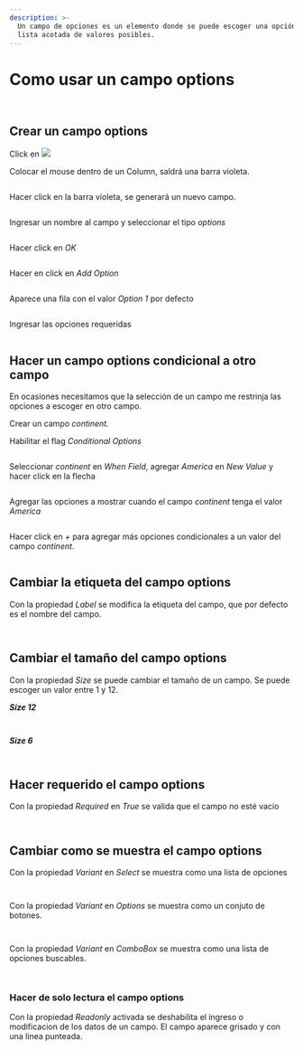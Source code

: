 ```yaml
---
description: >-
  Un campo de opciones es un elemento donde se puede escoger una opción de una
  lista acotada de valores posibles.
---
```


# Como usar un campo options

<div>

<figure><img src="../../.gitbook/assets/image (2).png" alt=""><figcaption></figcaption></figure>

 

<figure><img src="../../.gitbook/assets/VE_Field_Option_Variant_ComboBox_Displayed.png" alt=""><figcaption></figcaption></figure>

</div>

## Crear un campo options

Click en ![](../../.gitbook/assets/VisualEditor\_Action\_InsertField.png)

Colocar el mouse dentro de un Column, saldrá una barra violeta.

<figure><img src="../../.gitbook/assets/VisualEditor_Field_InsertBar.png" alt=""><figcaption></figcaption></figure>

Hacer click en la barra violeta, se generará un nuevo campo.

<figure><img src="../../.gitbook/assets/VisualEditor_Field.png" alt=""><figcaption></figcaption></figure>

Ingresar un nombre al campo y seleccionar el tipo _options_

<figure><img src="../../.gitbook/assets/VisualEditor_Types_Option.png" alt=""><figcaption></figcaption></figure>

Hacer click en _OK_

<figure><img src="../../.gitbook/assets/VisualEditor_Field_Option_Save.png" alt=""><figcaption></figcaption></figure>

Hacer en click en _Add Option_

<figure><img src="../../.gitbook/assets/VisualEditor_Field_Option_AddNewValue.png" alt=""><figcaption></figcaption></figure>

Aparece una fila con el valor _Option 1_ por defecto

<figure><img src="../../.gitbook/assets/VisualEditor_Field_Option_DefaultOptions.png" alt=""><figcaption></figcaption></figure>

Ingresar las opciones requeridas

<figure><img src="../../.gitbook/assets/VisualEditor_Field_Option_Options.png" alt=""><figcaption></figcaption></figure>

## Hacer un campo options condicional a otro campo

En ocasiones necesitamos que la selección de un campo me restrinja las opciones a escoger en otro campo.

Crear un campo _continent._

Habilitar el flag _Conditional Options_

<figure><img src="../../.gitbook/assets/VisualEditor_Field_Option_EnableConditional.png" alt=""><figcaption></figcaption></figure>

Seleccionar _continent_ en _When Field_, agregar _America_ en _New Value_ y hacer click en la flecha

<figure><img src="../../.gitbook/assets/VisualEditor_Field_Option_SetUpConditional.png" alt=""><figcaption></figcaption></figure>

Agregar las opciones a mostrar cuando el campo _continent_ tenga el valor _America_

<figure><img src="../../.gitbook/assets/VisualEditor_Field_Option_ConditionalOptions.png" alt=""><figcaption></figcaption></figure>

Hacer click en _+_ para agregar más opciones condicionales a un valor del campo _continent_.

<figure><img src="../../.gitbook/assets/VisualEditor_Field_Option_AddNewValue (1).png" alt=""><figcaption></figcaption></figure>

## Cambiar la etiqueta del campo options

Con la propiedad _Label_ se modifica la etiqueta del campo, que por defecto es el nombre del campo.

<figure><img src="../../.gitbook/assets/VE_Field_Option_Label.png" alt=""><figcaption></figcaption></figure>

<figure><img src="../../.gitbook/assets/VE_Field_Option_Label_Displayed.png" alt=""><figcaption></figcaption></figure>

## Cambiar el tamaño del campo options

Con la propiedad _Size_ se puede cambiar el tamaño de un campo. Se puede escoger un valor entre 1 y 12.

_**Size 12**_

<figure><img src="../../.gitbook/assets/VE_Field_Option_Size_12.png" alt=""><figcaption></figcaption></figure>

<figure><img src="../../.gitbook/assets/VE_Field_Option_Size_12_Displayed.png" alt=""><figcaption></figcaption></figure>

_**Size 6**_

<figure><img src="../../.gitbook/assets/VE_Field_Option_Size_6.png" alt=""><figcaption></figcaption></figure>

<figure><img src="../../.gitbook/assets/VE_Field_Option_Size_6_Displayed.png" alt=""><figcaption></figcaption></figure>

## Hacer requerido el campo options

Con la propiedad _Required_ en _True_ se valida que el campo no esté vacío

<figure><img src="../../.gitbook/assets/VE_Field_Option_Requiered_True.png" alt=""><figcaption></figcaption></figure>

<figure><img src="../../.gitbook/assets/VE_Field_Option_Requiered_True_Displayed.png" alt=""><figcaption></figcaption></figure>

## Cambiar como se muestra el campo options

Con la propiedad _Variant_ en _Select_ se muestra como una lista de opciones

<figure><img src="../../.gitbook/assets/VE_Field_Option_Variant_Select.png" alt=""><figcaption></figcaption></figure>

<figure><img src="../../.gitbook/assets/VE_Field_Option_Variant_Select_Displayed.png" alt=""><figcaption></figcaption></figure>

Con la propiedad _Variant_ en _Options_ se muestra como un conjuto de botones.

<figure><img src="../../.gitbook/assets/VE_Field_Option_Variant_Options.png" alt=""><figcaption></figcaption></figure>

<figure><img src="../../.gitbook/assets/image (2).png" alt=""><figcaption></figcaption></figure>

Con la propiedad _Variant_ en _ComboBox_ se muestra como una lista de opciones buscables.

<figure><img src="../../.gitbook/assets/VE_Field_Option_Variant_ComboBox.png" alt=""><figcaption></figcaption></figure>

<figure><img src="../../.gitbook/assets/VE_Field_Option_Variant_ComboBox_Displayed.png" alt=""><figcaption></figcaption></figure>



### Hacer de solo lectura el campo options

Con la propiedad _Readonly_ activada se deshabilita el ingreso o modificacion de los datos de un campo. El campo aparece grisado y con una linea punteada.

<figure><img src="../../.gitbook/assets/image (33).png" alt=""><figcaption></figcaption></figure>

<figure><img src="../../.gitbook/assets/image (34).png" alt=""><figcaption></figcaption></figure>
